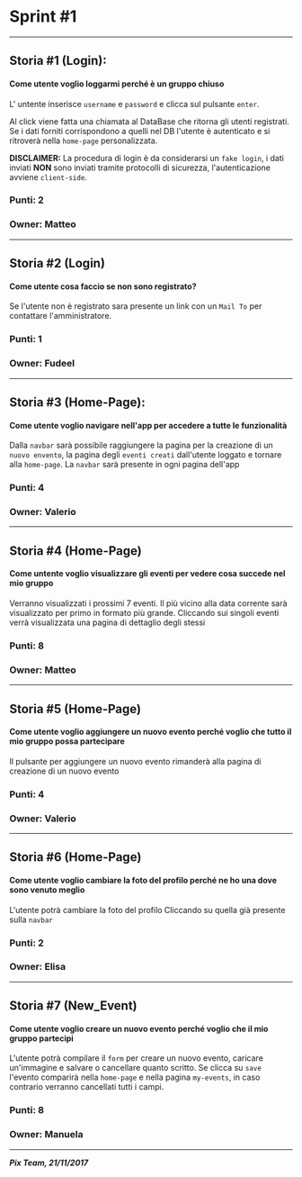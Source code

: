 # Sprint #1
-----------------------------

## Storia #1 (Login):
#### Come utente voglio loggarmi perché è un gruppo chiuso
L' untente inserisce `username` e `password` e clicca sul pulsante `enter`.

Al click viene fatta una chiamata al DataBase che ritorna gli utenti registrati. Se i dati forniti corrispondono a quelli nel DB l'utente è autenticato e si ritroverà nella `home-page` personalizzata.

**DISCLAIMER:** La procedura di login è da considerarsi un `fake login`, i dati inviati __NON__ sono inviati tramite protocolli di sicurezza, l'autenticazione avviene `client-side`.

### Punti: 2
### Owner: Matteo

-----------------------------

## Storia #2 (Login)
#### Come utente cosa faccio se non sono registrato?
Se l'utente non è registrato sara presente un link con un  `Mail To` per contattare l'amministratore.

### Punti: 1
### Owner: Fudeel

-----------------------------

## Storia #3 (Home-Page):
#### Come utente voglio navigare nell'app per accedere a tutte le funzionalità

  Dalla `navbar` sarà possibile raggiungere la pagina per la creazione di un `nuovo envento`, la pagina degli `eventi creati` dall'utente loggato e tornare alla `home-page`. La `navbar` sarà presente in ogni pagina dell'app

### Punti: 4
### Owner: Valerio

-----------------------------

## Storia #4 (Home-Page)
#### Come untente voglio visualizzare gli eventi per vedere cosa succede nel mio gruppo
  Verranno visualizzati i prossimi 7 eventi. Il più vicino alla data corrente sarà visualizzato per primo in formato più grande.
  Cliccando sui singoli eventi verrà visualizzata una pagina di dettaglio degli stessi

### Punti: 8
### Owner: Matteo

-----------------------------

## Storia #5 (Home-Page)
#### Come utente voglio aggiungere un nuovo evento perché voglio che tutto il mio gruppo possa partecipare
   Il pulsante per aggiungere un nuovo evento rimanderà alla pagina di creazione di un nuovo evento

### Punti: 4
### Owner: Valerio

-----------------------------

## Storia #6  (Home-Page)
#### Come utente voglio cambiare la foto del profilo perché ne ho una dove sono venuto meglio
  L'utente potrà cambiare la foto del profilo Cliccando su quella già presente sulla `navbar`

### Punti: 2
### Owner: Elisa

-----------------------------

## Storia #7 (New_Event)
#### Come utente voglio creare un nuovo evento perché voglio che il mio gruppo partecipi
  L'utente potrà compilare il `form` per creare un nuovo evento, caricare un'immagine e salvare o cancellare quanto scritto. Se clicca su `save` l'evento comparirà nella `home-page` e nella pagina `my-events`, in caso contrario verranno cancellati tutti i campi.

### Punti: 8
### Owner: Manuela
-----------------------------

*__Pix Team, 21/11/2017__*
